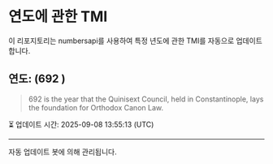 
# 연도에 관한 TMI

이 리포지토리는 numbersapi를 사용하여 특정 년도에 관한 TMI를 자동으로 업데이트합니다.

## 연도: (692 )
> 692 is the year that the Quinisext Council, held in Constantinople, lays the foundation for Orthodox Canon Law.

⏳ 업데이트 시간: 2025-09-08 13:55:13 (UTC)

---
자동 업데이트 봇에 의해 관리됩니다.
